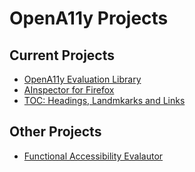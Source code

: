 # OpenA11y Projects

## Current Projects

* [OpenA11y Evaluation Library](https://opena11y.github.io/evaluation-library/)
* [AInspector for Firefox](https://ainspector.disability.illinois.edu/)
* [TOC: Headings, Landmkarks and Links](https://opena11y.github.io/table-of-contents/)

## Other Projects

* [Functional Accessibility Evalautor](https://fae.disability.illinois.edu)
